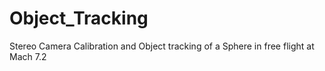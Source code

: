 # Object_Tracking
 Stereo Camera Calibration and Object tracking of a Sphere in free flight at Mach 7.2
